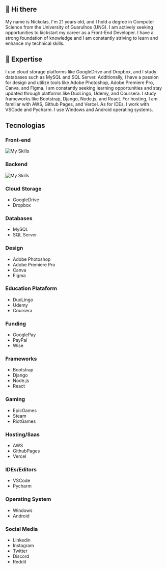 ## 👋 Hi there
My name is Nickolas, I'm 21 years old, and I hold a degree in Computer Science from the University of Guarulhos (UNG). I am actively seeking opportunities to kickstart my career as a Front-End Developer. I have a strong foundation of knowledge and I am constantly striving to learn and enhance my technical skills.

## 🚀 Expertise
I use cloud storage platforms like GoogleDrive and Dropbox, and I study databases such as MySQL and SQL Server. Additionally, I have a passion for design and utilize tools like Adobe Photoshop, Adobe Premiere Pro, Canva, and Figma. I am constantly seeking learning opportunities and stay updated through platforms like DuoLingo, Udemy, and Coursera. I study frameworks like Bootstrap, Django, Node.js, and React. For hosting, I am familiar with AWS, Github Pages, and Vercel. As for IDEs, I work with VSCode and Pycharm. I use Windows and Android operating systems.

## Tecnologias

### Front-end
![My Skills](https://skillicons.dev/icons?i=js,html,css)

### Backend
![My Skills](https://skillicons.dev/icons?i=python,js)

### Cloud Storage
- GoogleDrive
- Dropbox


### Databases
- MySQL
- SQL Server

### Design
- Adobe Photoshop
- Adobe Premiere Pro
- Canva
- Figma

### Education Plataform
- DuoLingo
- Udemy
- Coursera

### Funding
- GooglePay
- PayPal
- Wise

### Frameworks
- Bootstrap
- Django
- Node.js
- React

### Gaming
- EpicGames
- Steam
- RiotGames

### Hosting/Saas
- AWS
- GithubPages
- Vercel

### IDEs/Editors
- VSCode
- Pycharm

### Operating System
- Windows
- Android

### Social Media
- Linkedin
- Instagram
- Twitter
- Discord
- Reddit
